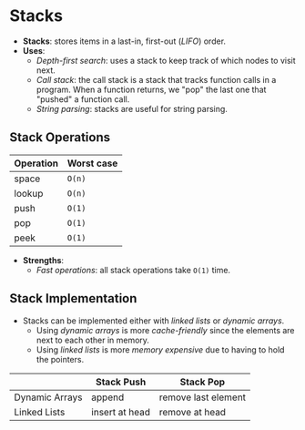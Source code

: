 # Stacks

* **Stacks**: stores items in a last-in, first-out (*LIFO*) order.
* **Uses**:
  * *Depth-first search*: uses a stack to keep track of which nodes to visit next.
  * *Call stack*: the call stack is a stack that tracks function calls in a
    program. When a function returns, we "pop" the last one that "pushed" a
    function call.
  * *String parsing*: stacks are useful for string parsing.

## Stack Operations

| Operation | Worst case |
| --------- | ---------- |
| space     | `O(n)`     |
| lookup    | `O(n)`     |
| push      | `O(1)`     |
| pop       | `O(1)`     |
| peek      | `O(1)`     |

* **Strengths**:
  * *Fast operations*: all stack operations take  `O(1)` time.

## Stack Implementation

* Stacks can be implemented either with *linked lists* or *dynamic arrays*.
  * Using *dynamic arrays* is more *cache-friendly* since the elements are next to
    each other in memory.
  * Using *linked lists* is more *memory expensive* due to having to hold the pointers.

|                | Stack Push     | Stack Pop           |
| -------------- | -------------- | ------------------- |
| Dynamic Arrays | append         | remove last element |
| Linked Lists   | insert at head | remove at head      |
